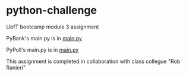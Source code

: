 # python-challenge
UofT bootcamp module 3 assignment

PyBank's main.py is in
[main.py](PyBank/main.py)

PyPoll's main.py is in
[main.py](PyPoll/main.py)

This assignment is completed in collaboration with class collegue "Rob Ranieri"

